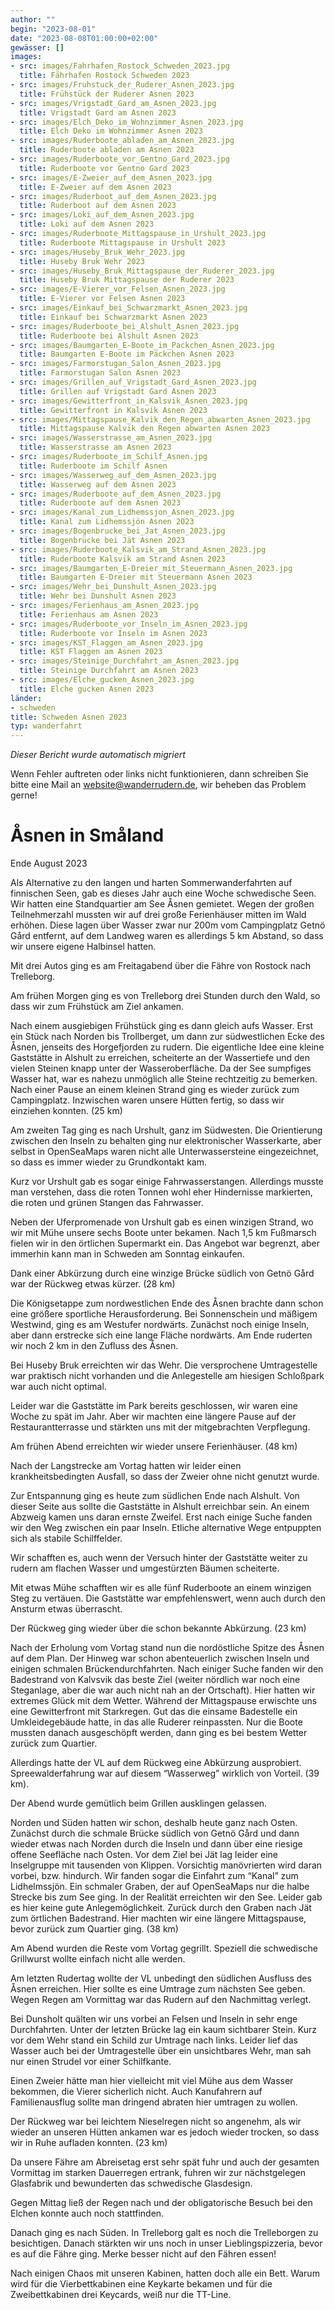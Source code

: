 ```yaml
---
author: ""
begin: "2023-08-01"
date: "2023-08-08T01:00:00+02:00"
gewässer: []
images:
- src: images/Fahrhafen_Rostock_Schweden_2023.jpg
  title: Fährhafen Rostock Schweden 2023
- src: images/Fruhstuck_der_Ruderer_Asnen_2023.jpg
  title: Frühstück der Ruderer Asnen 2023
- src: images/Vrigstadt_Gard_am_Asnen_2023.jpg
  title: Vrigstadt Gard am Asnen 2023
- src: images/Elch_Deko_im_Wohnzimmer_Asnen_2023.jpg
  title: Elch Deko im Wohnzimmer Asnen 2023
- src: images/Ruderboote_abladen_am_Asnen_2023.jpg
  title: Ruderboote abladen am Asnen 2023
- src: images/Ruderboote_vor_Gentno_Gard_2023.jpg
  title: Ruderboote vor Gentno Gard 2023
- src: images/E-Zweier_auf_dem_Asnen_2023.jpg
  title: E-Zweier auf dem Asnen 2023
- src: images/Ruderboot_auf_dem_Asnen_2023.jpg
  title: Ruderboot auf dem Asnen 2023
- src: images/Loki_auf_dem_Asnen_2023.jpg
  title: Loki auf dem Asnen 2023
- src: images/Ruderboote_Mittagspause_in_Urshult_2023.jpg
  title: Ruderboote Mittagspause in Urshult 2023
- src: images/Huseby_Bruk_Wehr_2023.jpg
  title: Huseby Bruk Wehr 2023
- src: images/Huseby_Bruk_Mittagspause_der_Ruderer_2023.jpg
  title: Huseby Bruk Mittagspause der Ruderer 2023
- src: images/E-Vierer_vor_Felsen_Asnen_2023.jpg
  title: E-Vierer vor Felsen Asnen 2023
- src: images/Einkauf_bei_Schwarzmarkt_Asnen_2023.jpg
  title: Einkauf bei Schwarzmarkt Asnen 2023
- src: images/Ruderboote_bei_Alshult_Asnen_2023.jpg
  title: Ruderboote bei Alshult Asnen 2023
- src: images/Baumgarten_E-Boote_im_Packchen_Asnen_2023.jpg
  title: Baumgarten E-Boote im Päckchen Asnen 2023
- src: images/Farmorstugan_Salon_Asnen_2023.jpg
  title: Farmorstugan Salon Asnen 2023
- src: images/Grillen_auf_Vrigstadt_Gard_Asnen_2023.jpg
  title: Grillen auf Vrigstadt Gard Asnen 2023
- src: images/Gewitterfront_in_Kalsvik_Asnen_2023.jpg
  title: Gewitterfront in Kalsvik Asnen 2023
- src: images/Mittagspause_Kalvik_den_Regen_abwarten_Asnen_2023.jpg
  title: Mittagspause Kalvik den Regen abwarten Asnen 2023
- src: images/Wasserstrasse_am_Asnen_2023.jpg
  title: Wasserstrasse am Asnen 2023
- src: images/Ruderboote_im_Schilf_Asnen.jpg
  title: Ruderboote im Schilf Asnen
- src: images/Wasserweg_auf_dem_Asnen_2023.jpg
  title: Wasserweg auf dem Asnen 2023
- src: images/Ruderboote_auf_dem_Asnen_2023.jpg
  title: Ruderboote auf dem Asnen 2023
- src: images/Kanal_zum_Lidhemssjon_Asnen_2023.jpg
  title: Kanal zum Lidhemssjön Asnen 2023
- src: images/Bogenbrucke_bei_Jat_Asnen_2023.jpg
  title: Bogenbrücke bei Jät Asnen 2023
- src: images/Ruderboote_Kalsvik_am_Strand_Asnen_2023.jpg
  title: Ruderboote Kalsvik am Strand Asnen 2023
- src: images/Baumgarten_E-Dreier_mit_Steuermann_Asnen_2023.jpg
  title: Baumgarten E-Dreier mit Steuermann Asnen 2023
- src: images/Wehr_bei_Dunshult_Asnen_2023.jpg
  title: Wehr bei Dunshult Asnen 2023
- src: images/Ferienhaus_am_Asnen_2023.jpg
  title: Ferienhaus am Asnen 2023
- src: images/Ruderboote_vor_Inseln_im_Asnen_2023.jpg
  title: Ruderboote vor Inseln im Asnen 2023
- src: images/KST_Flaggen_am_Asnen_2023.jpg
  title: KST Flaggen am Asnen 2023
- src: images/Steinige_Durchfahrt_am_Asnen_2023.jpg
  title: Steinige Durchfahrt am Asnen 2023
- src: images/Elche_gucken_Asnen_2023.jpg
  title: Elche gucken Asnen 2023
länder:
- schweden
title: Schweden Asnen 2023
typ: wanderfahrt
---
```



*Dieser Bericht wurde automatisch migriert*

Wenn Fehler auftreten oder links nicht funktionieren, dann schreiben Sie bitte eine Mail an website@wanderrudern.de, wir beheben das Problem gerne!



# Åsnen in Småland


Ende August 2023

Als Alternative zu den langen und harten Sommerwanderfahrten auf finnischen Seen, gab es dieses Jahr auch eine Woche schwedische Seen. Wir hatten eine Standquartier am See Åsnen gemietet. Wegen der großen Teilnehmerzahl mussten wir auf drei große Ferienhäuser mitten im Wald erhöhen. Diese lagen über Wasser zwar nur 200m vom Campingplatz Getnö Gård entfernt, auf dem Landweg waren es allerdings 5 km Abstand, so dass wir unsere eigene Halbinsel hatten.

Mit drei Autos ging es am Freitagabend über die Fähre von Rostock nach Trelleborg.

Am frühen Morgen ging es von Trelleborg drei Stunden durch den Wald, so dass wir zum Frühstück am Ziel ankamen.

Nach einem ausgiebigen Frühstück ging es dann gleich aufs Wasser. Erst ein Stück nach Norden bis Trollberget, um dann zur südwestlichen Ecke des Åsnen, jenseits des Horgefjorden zu rudern. Die eigentliche Idee eine kleine Gaststätte in Alshult zu erreichen, scheiterte an der Wassertiefe und den vielen Steinen knapp unter der Wasseroberfläche. Da der See sumpfiges Wasser hat, war es nahezu unmöglich alle Steine rechtzeitig zu bemerken. Nach einer Pause an einem kleinen Strand ging es wieder zurück zum Campingplatz. Inzwischen waren unsere Hütten fertig, so dass wir einziehen konnten. (25 km)

Am zweiten Tag ging es nach Urshult, ganz im Südwesten. Die Orientierung zwischen den Inseln zu behalten ging nur elektronischer Wasserkarte, aber selbst in OpenSeaMaps waren nicht alle Unterwassersteine eingezeichnet, so dass es immer wieder zu Grundkontakt kam.

Kurz vor Urshult gab es sogar einige Fahrwasserstangen. Allerdings musste man verstehen, dass die roten Tonnen wohl eher Hindernisse markierten, die roten und grünen Stangen das Fahrwasser.

Neben der Uferpromenade von Urshult gab es einen winzigen Strand, wo wir mit Mühe unsere sechs Boote unter bekamen. Nach 1,5 km Fußmarsch fielen wir in den örtlichen Supermarkt ein. Das Angebot war begrenzt, aber immerhin kann man in Schweden am Sonntag einkaufen.

Dank einer Abkürzung durch eine winzige Brücke südlich von Getnö Gård war der Rückweg etwas kürzer. (28 km)

Die Königsetappe zum nordwestlichen Ende des Åsnen brachte dann schon eine größere sportliche Herausforderung. Bei Sonnenschein und mäßigem Westwind, ging es am Westufer nordwärts. Zunächst noch einige Inseln, aber dann erstrecke sich eine lange Fläche nordwärts. Am Ende ruderten wir noch 2 km in den Zufluss des Åsnen.

Bei Huseby Bruk erreichten wir das Wehr. Die versprochene Umtragestelle war praktisch nicht vorhanden und die Anlegestelle am hiesigen Schloßpark war auch nicht optimal.

Leider war die Gaststätte im Park bereits geschlossen, wir waren eine Woche zu spät im Jahr. Aber wir machten eine längere Pause auf der Restaurantterrasse und stärkten uns mit der mitgebrachten Verpflegung.

Am frühen Abend erreichten wir wieder unsere Ferienhäuser. (48 km)

Nach der Langstrecke am Vortag hatten wir leider einen krankheitsbedingten Ausfall, so dass der Zweier ohne nicht genutzt wurde.

Zur Entspannung ging es heute zum südlichen Ende nach Alshult. Von dieser Seite aus sollte die Gaststätte in Alshult erreichbar sein. An einem Abzweig kamen uns daran ernste Zweifel. Erst nach einige Suche fanden wir den Weg zwischen ein paar Inseln. Etliche alternative Wege entpuppten sich als stabile Schilffelder.

Wir schafften es, auch wenn der Versuch hinter der Gaststätte weiter zu rudern am flachen Wasser und umgestürzten Bäumen scheiterte.

Mit etwas Mühe schafften wir es alle fünf Ruderboote an einem winzigen Steg zu vertäuen. Die Gaststätte war empfehlenswert, wenn auch durch den Ansturm etwas überrascht.

Der Rückweg ging wieder über die schon bekannte Abkürzung. (23 km)

Nach der Erholung vom Vortag stand nun die nordöstliche Spitze des Åsnen auf dem Plan. Der Hinweg war schon abenteuerlich zwischen Inseln und einigen schmalen Brückendurchfahrten. Nach einiger Suche fanden wir den Badestrand von Kalvsvik das beste Ziel (weiter nördlich war noch eine Steganlage, aber die war auch nicht nah an der Ortschaft). Hier hatten wir extremes Glück mit dem Wetter. Während der Mittagspause erwischte uns eine Gewitterfront mit Starkregen. Gut das die einsame Badestelle ein Umkleidegebäude hatte, in das alle Ruderer reinpassten. Nur die Boote mussten danach ausgeschöpft werden, dann ging es bei bestem Wetter zurück zum Quartier.

Allerdings hatte der VL auf dem Rückweg eine Abkürzung ausprobiert. Spreewalderfahrung war auf diesem “Wasserweg” wirklich von Vorteil. (39 km).

Der Abend wurde gemütlich beim Grillen ausklingen gelassen.

Norden und Süden hatten wir schon, deshalb heute ganz nach Osten. Zunächst durch die schmale Brücke südlich von Getnö Gård und dann wieder etwas nach Norden durch die Inseln und dann über eine riesige offene Seefläche nach Osten. Vor dem Ziel bei Jät lag leider eine Inselgruppe mit tausenden von Klippen. Vorsichtig manövrierten wird daran vorbei, bzw. hindurch. Wir fanden sogar die Einfahrt zum “Kanal” zum Lidhelmssjön. Ein schmaler Graben, der auf OpenSeaMaps nur die halbe Strecke bis zum See ging. In der Realität erreichten wir den See. Leider gab es hier keine gute Anlegemöglichkeit. Zurück durch den Graben nach Jät zum örtlichen Badestrand. Hier machten wir eine längere Mittagspause, bevor zurück zum Quartier ging. (38 km)

Am Abend wurden die Reste vom Vortag gegrillt. Speziell die schwedische Grillwurst wollte einfach nicht alle werden.

Am letzten Rudertag wollte der VL unbedingt den südlichen Ausfluss des Åsnen erreichen. Hier sollte es eine Umtrage zum nächsten See geben. Wegen Regen am Vormittag war das Rudern auf den Nachmittag verlegt.

Bei Dunsholt quälten wir uns vorbei an Felsen und Inseln in sehr enge Durchfahrten. Unter der letzten Brücke lag ein kaum sichtbarer Stein. Kurz vor dem Wehr stand ein Schild zur Umtrage nach links. Leider lief das Wasser auch bei der Umtragestelle über ein unsichtbares Wehr, man sah nur einen Strudel vor einer Schilfkante.

Einen Zweier hätte man hier vielleicht mit viel Mühe aus dem Wasser bekommen, die Vierer sicherlich nicht. Auch Kanufahrern auf Familienausflug sollte man dringend abraten hier umtragen zu wollen.

Der Rückweg war bei leichtem Nieselregen nicht so angenehm, als wir wieder an unseren Hütten ankamen war es jedoch wieder trocken, so dass wir in Ruhe aufladen konnten. (23 km)

Da unsere Fähre am Abreisetag erst sehr spät fuhr und auch der gesamten Vormittag im starken Dauerregen ertrank, fuhren wir zur nächstgelegen Glasfabrik und bewunderten das schwedische Glasdesign.

Gegen Mittag ließ der Regen nach und der obligatorische Besuch bei den Elchen konnte auch noch stattfinden.

Danach ging es nach Süden. In Trelleborg galt es noch die Trelleborgen zu besichtigen. Danach stärkten wir uns noch in unser Lieblingspizzeria, bevor es auf die Fähre ging. Merke besser nicht auf den Fähren essen!

Nach einigen Chaos mit unseren Kabinen, hatten doch alle ein Bett. Warum wird für die Vierbettkabinen eine Keykarte bekamen und für die Zweibettkabinen drei Keycards, weiß nur die TT-Line.